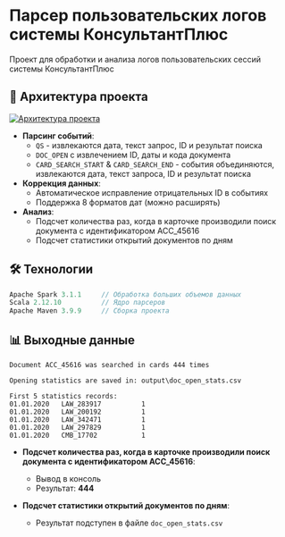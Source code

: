 # Парсер пользовательских логов системы КонсультантПлюс

Проект для обработки и анализа логов пользовательских сессий системы КонсультантПлюс

## 📌 Архитектура проекта
[![Архитектура проекта](https://docs.google.com/drawings/d/e/2PACX-1vRxt3x7fbQ7phT_3z8eUpc5nJW_NbU5yCgOsPuT7kAOCSWxXyZ7oKKLic5spuktzNir2fjPjQ-ZrP73/pub?w=901&h=720)](
https://docs.google.com/drawings/d/e/2PACX-1vRxt3x7fbQ7phT_3z8eUpc5nJW_NbU5yCgOsPuT7kAOCSWxXyZ7oKKLic5spuktzNir2fjPjQ-ZrP73/pub?w=901&h=720)

- **Парсинг событий**:
  - `QS` - извлекаются дата, текст запрос, ID и результат поиска
  - `DOC_OPEN` с извлечением ID, даты и кода документа
  - `CARD_SEARCH_START` & `CARD_SEARCH_END` - события объединяются, извлекаются дата, текст запроса, ID и результат поиска
- **Коррекция данных**:
  - Автоматическое исправление отрицательных ID в событиях
  - Поддержка 8 форматов дат (можно расширять)
- **Анализ**:
  - Подсчет количества раз, когда в карточке производили поиск документа с идентификатором ACC_45616
  - Подсчет статистики открытий документов по дням

## 🛠 Технологии

```scala
Apache Spark 3.1.1     // Обработка больших объемов данных
Scala 2.12.10          // Ядро парсеров
Apache Maven 3.9.9     // Сборка проекта
```

## 📊 Выходные данные

```
Document ACC_45616 was searched in cards 444 times

Opening statistics are saved in: output\doc_open_stats.csv

First 5 statistics records:
01.01.2020   LAW_283917          1
01.01.2020   LAW_200192          1
01.01.2020   LAW_342471          1
01.01.2020   LAW_297829          1
01.01.2020   CMB_17702           1
```

- **Подсчет количества раз, когда в карточке производили поиск документа с идентификатором ACC_45616**:
  - Вывод в консоль
  - Результат: **444**


- **Подсчет статистики открытий документов по дням**:
  - Результат подступен в файле `doc_open_stats.csv`

